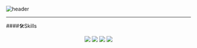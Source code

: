 ![header](https://capsule-render.vercel.app/api?type=waving&color=BCE8CB&height=210&section=header&text=Welcome&fontSize=60&animation=fadeIn&fontAlignY=38&desc=minkk's%20GitHub%20Profile&descAlignY=52&descAlign=56&descSize=15,)

<!-- ### Hi there 👋 -->

<!--
**jeongminkyu95/jeongminkyu95** is a ✨ _special_ ✨ repository because its `README.md` (this file) appears on your GitHub profile.

Here are some ideas to get you started:

- 🔭 I’m currently working on ...
- 🌱 I’m currently learning ...
- 👯 I’m looking to collaborate on ...
- 🤔 I’m looking for help with ...
- 💬 Ask me about ...
- 📫 How to reach me: ...
- 😄 Pronouns: ...
- ⚡ Fun fact: ...
-->
<!-- ![pngwing com (1)](https://user-images.githubusercontent.com/108388483/209440765-96fefc60-a468-4baf-bb63-bddd3cf5467a.png) -->
<!-- ![pngwing com](https://user-images.githubusercontent.com/108388483/209440807-a07fcc20-173e-4268-9fc7-b5207c0d1922.png) -->

<!-- ![Anurag's GitHub stats](https://github-readme-stats.vercel.app/api?username=jeongminkyu95&show_icons=true&theme=blue-green) -->

---

<!-- <p align="center" style=font-size:50px>🛠️Skills</p> -->
####🛠️Skills

<p align="center" display="inline-block">
  <img src="https://img.shields.io/badge/JavaScript-F7DF1E?style=for-the-badge&logo=JavaScript&logoColor=black">
  <img src="https://img.shields.io/badge/Node.js-brightgreen?style=for-the-badge&logo=Node.js&logoColor=white">
  <img src="https://img.shields.io/badge/MongoDB-47A248?style=for-the-badge&logo=MongoDB&logoColor=white">
  <img src="https://img.shields.io/badge/MySQL-4479A1?style=for-the-badge&logo=MySQL&logoColor=white">
</p>

